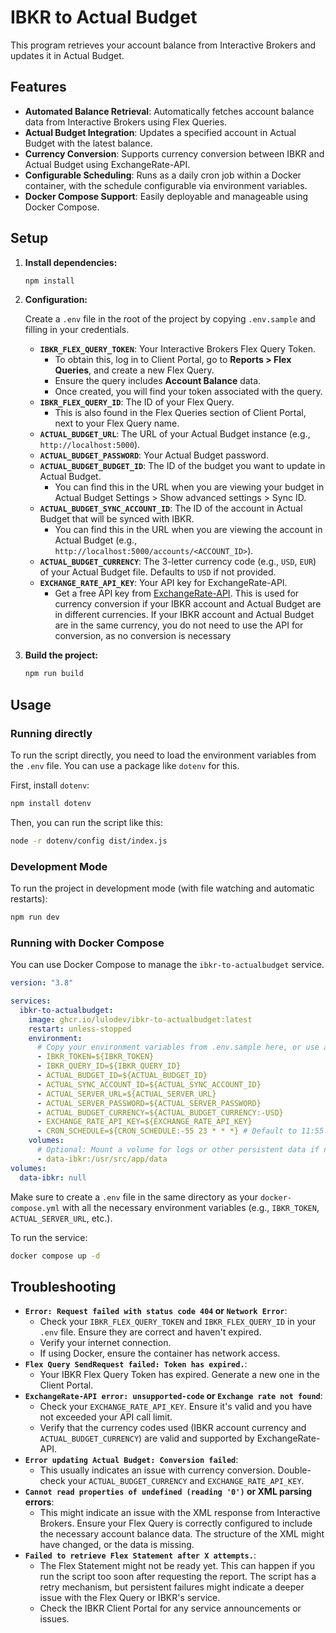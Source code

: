 # IBKR to Actual Budget

This program retrieves your account balance from Interactive Brokers and updates it in Actual Budget.

## Features

- **Automated Balance Retrieval**: Automatically fetches account balance data from Interactive Brokers using Flex Queries.
- **Actual Budget Integration**: Updates a specified account in Actual Budget with the latest balance.
- **Currency Conversion**: Supports currency conversion between IBKR and Actual Budget using ExchangeRate-API.
- **Configurable Scheduling**: Runs as a daily cron job within a Docker container, with the schedule configurable via environment variables.
- **Docker Compose Support**: Easily deployable and manageable using Docker Compose.

## Setup

1. **Install dependencies:**

   ```bash
   npm install
   ```

2. **Configuration:**

   Create a `.env` file in the root of the project by copying `.env.sample` and filling in your credentials.
   - **`IBKR_FLEX_QUERY_TOKEN`**: Your Interactive Brokers Flex Query Token.
     - To obtain this, log in to Client Portal, go to **Reports > Flex Queries**, and create a new Flex Query.
     - Ensure the query includes **Account Balance** data.
     - Once created, you will find your token associated with the query.
   - **`IBKR_FLEX_QUERY_ID`**: The ID of your Flex Query.
     - This is also found in the Flex Queries section of Client Portal, next to your Flex Query name.
   - **`ACTUAL_BUDGET_URL`**: The URL of your Actual Budget instance (e.g., `http://localhost:5000`).
   - **`ACTUAL_BUDGET_PASSWORD`**: Your Actual Budget password.
   - **`ACTUAL_BUDGET_BUDGET_ID`**: The ID of the budget you want to update in Actual Budget.
     - You can find this in the URL when you are viewing your budget in Actual Budget Settings > Show advanced settings > Sync ID.
   - **`ACTUAL_BUDGET_SYNC_ACCOUNT_ID`**: The ID of the account in Actual Budget that will be synced with IBKR.
     - You can find this in the URL when you are viewing the account in Actual Budget (e.g., `http://localhost:5000/accounts/<ACCOUNT_ID>`).
   - **`ACTUAL_BUDGET_CURRENCY`**: The 3-letter currency code (e.g., `USD`, `EUR`) of your Actual Budget file. Defaults to `USD` if not provided.
   - **`EXCHANGE_RATE_API_KEY`**: Your API key for ExchangeRate-API.
     - Get a free API key from [ExchangeRate-API](https://www.exchangerate-api.com/). This is used for currency conversion if your IBKR account and Actual Budget are in different currencies. If your IBKR account and Actual Budget are in the same currency, you do not need to use the API for conversion, as no conversion is necessary

3. **Build the project:**

   ```bash
   npm run build
   ```

## Usage

### Running directly

To run the script directly, you need to load the environment variables from the `.env` file. You can use a package like `dotenv` for this.

First, install `dotenv`:

```bash
npm install dotenv
```

Then, you can run the script like this:

```bash
node -r dotenv/config dist/index.js
```

### Development Mode

To run the project in development mode (with file watching and automatic restarts):

```bash
npm run dev
```

### Running with Docker Compose

You can use Docker Compose to manage the `ibkr-to-actualbudget` service.

```yaml
version: "3.8"

services:
  ibkr-to-actualbudget:
    image: ghcr.io/lulodev/ibkr-to-actualbudget:latest
    restart: unless-stopped
    environment:
      # Copy your environment variables from .env.sample here, or use a .env file
      - IBKR_TOKEN=${IBKR_TOKEN}
      - IBKR_QUERY_ID=${IBKR_QUERY_ID}
      - ACTUAL_BUDGET_ID=${ACTUAL_BUDGET_ID}
      - ACTUAL_SYNC_ACCOUNT_ID=${ACTUAL_SYNC_ACCOUNT_ID}
      - ACTUAL_SERVER_URL=${ACTUAL_SERVER_URL}
      - ACTUAL_SERVER_PASSWORD=${ACTUAL_SERVER_PASSWORD}
      - ACTUAL_BUDGET_CURRENCY=${ACTUAL_BUDGET_CURRENCY:-USD}
      - EXCHANGE_RATE_API_KEY=${EXCHANGE_RATE_API_KEY}
      - CRON_SCHEDULE=${CRON_SCHEDULE:-55 23 * * *} # Default to 11:55 PM daily
    volumes:
      # Optional: Mount a volume for logs or other persistent data if needed
      - data-ibkr:/usr/src/app/data
volumes:
  data-ibkr: null
```

Make sure to create a `.env` file in the same directory as your `docker-compose.yml` with all the necessary environment variables (e.g., `IBKR_TOKEN`, `ACTUAL_SERVER_URL`, etc.).

To run the service:

```bash
docker compose up -d
```

## Troubleshooting

- **`Error: Request failed with status code 404` or `Network Error`**:
  - Check your `IBKR_FLEX_QUERY_TOKEN` and `IBKR_FLEX_QUERY_ID` in your `.env` file. Ensure they are correct and haven't expired.
  - Verify your internet connection.
  - If using Docker, ensure the container has network access.
- **`Flex Query SendRequest failed: Token has expired.`**:
  - Your IBKR Flex Query Token has expired. Generate a new one in the Client Portal.
- **`ExchangeRate-API error: unsupported-code` or `Exchange rate not found`**:
  - Check your `EXCHANGE_RATE_API_KEY`. Ensure it's valid and you have not exceeded your API call limit.
  - Verify that the currency codes used (IBKR account currency and `ACTUAL_BUDGET_CURRENCY`) are valid and supported by ExchangeRate-API.
- **`Error updating Actual Budget: Conversion failed`**:
  - This usually indicates an issue with currency conversion. Double-check your `ACTUAL_BUDGET_CURRENCY` and `EXCHANGE_RATE_API_KEY`.
- **`Cannot read properties of undefined (reading '0')` or XML parsing errors**:
  - This might indicate an issue with the XML response from Interactive Brokers. Ensure your Flex Query is correctly configured to include the necessary account balance data. The structure of the XML might have changed, or the data is missing.
- **`Failed to retrieve Flex Statement after X attempts.`**:
  - The Flex Statement might not be ready yet. This can happen if you run the script too soon after requesting the report. The script has a retry mechanism, but persistent failures might indicate a deeper issue with the Flex Query or IBKR's service.
  - Check the IBKR Client Portal for any service announcements or issues.
